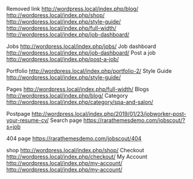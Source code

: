 Removed link
http://wordpress.local/index.php/blog/
http://wordpress.local/index.php/shop/
http://wordpress.local/index.php/style-guide/
http://wordpress.local/index.php/full-width/
http://wordpress.local/index.php/job-dashboard/


Jobs
http://wordpress.local/index.php/jobs/
Job dashboard
http://wordpress.local/index.php/job-dashboard/
Post a job
http://wordpress.local/index.php/post-a-job/

Portfolio
http://wordpress.local/index.php/portfolio-2/
Style Guide
http://wordpress.local/index.php/style-guide/

Pages
http://wordpress.local/index.php/full-width/
Blogs
http://wordpress.local/index.php/blog/
Category
http://wordpress.local/index.php/category/spa-and-salon/

Postpage
http://wordpress.local/index.php/2019/01/23/jobworker-post-your-resume-cv/
Search page
https://rarathemesdemo.com/jobscout/?s=job

404 page
https://rarathemesdemo.com/jobscout/404

shop
http://wordpress.local/index.php/shop/
Checkout
http://wordpress.local/index.php/checkout/
My Account
http://wordpress.local/index.php/my-account/
http://wordpress.local/index.php/my-account/